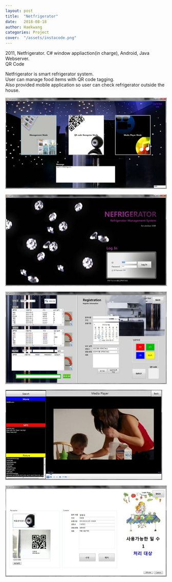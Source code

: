 ```yaml
---
layout: post
title:  "Netfrigerator"
date:   2018-08-18
author: Haekwang
categories: Project
cover:  "/assets/instacode.png"
---
```


2011, Netfrigerator.
C# window appliaction(in charge), Android, Java Webserver.  
QR Code
   
Netfrigerator is smart refrigerator system.  
User can manage food items with QR code tagging.  
Also provided mobile application so user can check refrigerator outside the house.  
  
![image1](/assets/res/20180818/20180818_1.png)     
  
![image2](/assets/res/20180818/20180818_2.png)       
  
![image3](/assets/res/20180818/20180818_3.png)        
  
![image4](/assets/res/20180818/20180818_4.png)         
    
![image5](/assets/res/20180818/20180818_5.png)         

   

